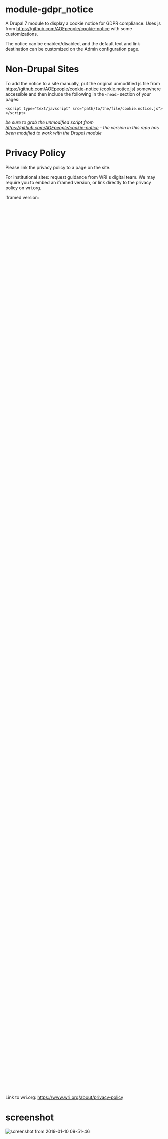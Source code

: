 # module-gdpr_notice
A Drupal 7 module to display a cookie notice for GDPR compliance. Uses js from https://github.com/AOEpeople/cookie-notice with some customizations. 

The notice can be enabled/disabled, and the default text and link destination can be customized on the Admin configuration page. 

# Non-Drupal Sites
To add the notice to a site manually, put the original unmodified js file from https://github.com/AOEpeople/cookie-notice (cookie.notice.js) somewhere accessible and then include the following in the ```<head>``` section of your pages:
  
```
<script type="text/javscript" src="path/to/the/file/cookie.notice.js"></script>
```

*be sure to grab the unmodified script from https://github.com/AOEpeople/cookie-notice - the version in this repo has been modified to work with the Drupal module*

# Privacy Policy

Please link the privacy policy to a page on the site. 

For institutional sites: request guidance from WRI's digital team. We may require you to embed an iframed version, or link directly to the privacy policy on wri.org.  

iframed version:
<iframe frameborder="0" height="2800px" scrolling="yes" src="https://www.wri.org/upload/privacy-policy.html" width="100%"></iframe> 

Link to wri.org:
https://www.wri.org/about/privacy-policy

# screenshot

![screenshot from 2019-01-10 09-51-46](https://user-images.githubusercontent.com/1031373/50976289-999ba680-14bd-11e9-98a9-30446f0506f4.png)

